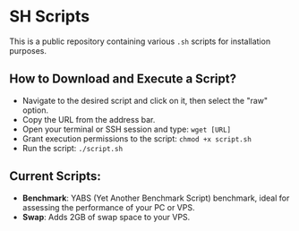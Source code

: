 # SH Scripts
This is a public repository containing various `.sh` scripts for installation purposes.

## How to Download and Execute a Script?
- Navigate to the desired script and click on it, then select the "raw" option.
- Copy the URL from the address bar.
- Open your terminal or SSH session and type: `wget [URL]`
- Grant execution permissions to the script: `chmod +x script.sh`
- Run the script: `./script.sh`

## Current Scripts:
- **Benchmark**: YABS (Yet Another Benchmark Script) benchmark, ideal for assessing the performance of your PC or VPS.
- **Swap**: Adds 2GB of swap space to your VPS.
